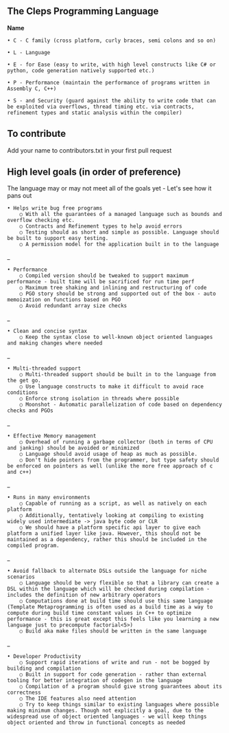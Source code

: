 The Cleps Programming Language
------------------------------

**Name**

	• C - C family (cross platform, curly braces, semi colons and so on)
	
	• L - Language
	
	• E - for Ease (easy to write, with high level constructs like C# or python, code generation natively supported etc.)
	
	• P - Performance (maintain the performance of programs written in Assembly C, C++)
	
	• S - and Security (guard against the ability to write code that can be exploited via overflows, thread timing etc. via contracts, refinement types and static analysis within the compiler)

To contribute
-------------
Add your name to contributors.txt in your first pull request

High level goals (in order of preference)
-----------------------------------------

The language may or may not meet all of the goals yet - Let's see how it pans out

	• Helps write bug free programs
		○ With all the guarantees of a managed language such as bounds and overflow checking etc.
		○ Contracts and Refinement types to help avoid errors
		○ Testing should as short and simple as possible. Language should be built to support easy testing.
		○ A permission model for the application built in to the language
_

	• Performance
		○ Compiled version should be tweaked to support maximum performance - built time will be sacrificed for run time perf
		○ Maximum tree shaking and inlining and restructuring of code
		○ PGO story should be strong and supported out of the box - auto memoization on functions based on PGO
		○ Avoid redundant array size checks
_

	• Clean and concise syntax
		○ Keep the syntax close to well-known object oriented languages and making changes where needed
_

	• Multi-threaded support
		○ Multi-threaded support should be built in to the language from the get go.
		○ Use language constructs to make it difficult to avoid race conditions
		○ Enforce strong isolation in threads where possible
		○ Moonshot - Automatic parallelization of code based on dependency checks and PGOs
_

	• Effective Memory management
		○ Overhead of running a garbage collector (both in terms of CPU and janking) should be avoided or minimized
		○ Language should avoid usage of heap as much as possible.
		○ Don't hide pointers from the programmer, but type safety should be enforced on pointers as well (unlike the more free approach of c and c++)
_

	• Runs in many environments
		○ Capable of running as a script, as well as natively on each platform
		○ Additionally, tentatively looking at compiling to existing widely used intermediate -> java byte code or CLR
		○ We should have a platform specific api layer to give each platform a unified layer like java. However, this should not be maintained as a dependency, rather this should be included in the compiled program.
_

	• Avoid fallback to alternate DSLs outside the language for niche scenarios
		○ Language should be very flexible so that a library can create a DSL within the language which will be checked during compilation - includes the definition of new arbitrary operators
		○ Computations done at build time should use this same language (Template Metaprogramming is often used as a build time as a way to compute during build time constant values in C++ to optimize performance - this is great except this feels like you learning a new language just to precompute factorial<5>)
		○ Build aka make files should be written in the same language
_

	• Developer Productivity
		○ Support rapid iterations of write and run - not be bogged by building and compilation
		○ Built in support for code generation - rather than external tooling for better integration of codegen in the language
		○ Compilation of a program should give strong guarantees about its correctness
		○ The IDE features also need attention
		○ Try to keep things similar to existing languages where possible making minimum changes. Though not explicitly a goal, due to the widespread use of object oriented languages - we will keep things object oriented and throw in functional concepts as needed

